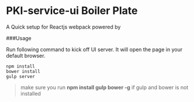 # PKI-service-ui Boiler Plate

A Quick setup for Reactjs webpack powered by 

###Usage

Run following command to kick off UI server. It will open the page in your default browser.

```
npm install
bower install
gulp server
```

> make sure you run **npm install gulp bower -g** if gulp and bower is not installed

